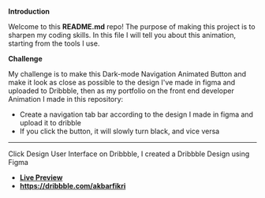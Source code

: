 <b>Introduction</b>

Welcome to this <b>README.md</b> repo! The purpose of making this project is to sharpen my coding skills.
In this file I will tell you about this animation, starting from the tools I use.


<b>Challenge</b>


My challenge is to make this Dark-mode Navigation Animated Button and make it look as close as possible to the design I've made in figma and uploaded to Dribbble, then as my portfolio on the front end developer
    Animation I made in this repository:
             <ul>
               <li>
                   Create a navigation tab bar according to the design I made in figma and upload it to dribble
               </li>
               <li>
                   If you click the button, it will slowly turn black, and vice versa
               </li>
            </ul>
               </li>
           </ul>
        
<hr>

Click Design User Interface on Dribbble, I created a Dribbble Design using Figma
<br>
           <ul>
           <li>
           <a href="https://Dark-Mode.akbarfkri.repl.co/](https://online-prayer-beads.akbarfkri.repl.co">
           <b>Live Preview</b>
           </a>
           </li>
           <li>
           <b>https://dribbble.com/akbarfikri</b>
           </a>
           </li>
           </ul>
